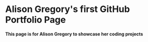 <h1>Alison Gregory's first GitHub Portfolio Page</h1>
<h4>This page is for Alison Gregory to showcase her coding projects</h4>
